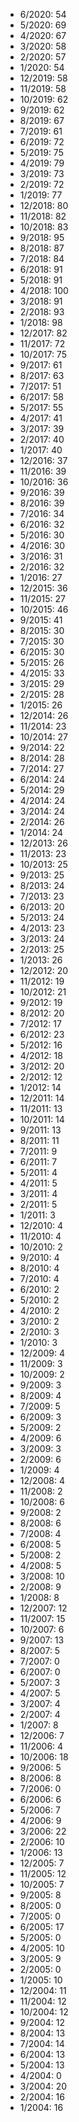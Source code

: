 *  6/2020: 54
*  5/2020: 69
*  4/2020: 67
*  3/2020: 58
*  2/2020: 57
*  1/2020: 54
*  12/2019: 58
*  11/2019: 58
*  10/2019: 62
*  9/2019: 62
*  8/2019: 67
*  7/2019: 61
*  6/2019: 72
*  5/2019: 75
*  4/2019: 79
*  3/2019: 73
*  2/2019: 72
*  1/2019: 77
*  12/2018: 80
*  11/2018: 82
*  10/2018: 83
*  9/2018: 95
*  8/2018: 87
*  7/2018: 84
*  6/2018: 91
*  5/2018: 91
*  4/2018: 100
*  3/2018: 91
*  2/2018: 93
*  1/2018: 98
*  12/2017: 82
*  11/2017: 72
*  10/2017: 75
*  9/2017: 61
*  8/2017: 63
*  7/2017: 51
*  6/2017: 58
*  5/2017: 55
*  4/2017: 41
*  3/2017: 39
*  2/2017: 40
*  1/2017: 40
*  12/2016: 37
*  11/2016: 39
*  10/2016: 36
*  9/2016: 39
*  8/2016: 39
*  7/2016: 34
*  6/2016: 32
*  5/2016: 30
*  4/2016: 30
*  3/2016: 31
*  2/2016: 32
*  1/2016: 27
*  12/2015: 36
*  11/2015: 27
*  10/2015: 46
*  9/2015: 41
*  8/2015: 30
*  7/2015: 30
*  6/2015: 30
*  5/2015: 26
*  4/2015: 33
*  3/2015: 29
*  2/2015: 28
*  1/2015: 26
*  12/2014: 26
*  11/2014: 23
*  10/2014: 27
*  9/2014: 22
*  8/2014: 28
*  7/2014: 27
*  6/2014: 24
*  5/2014: 29
*  4/2014: 24
*  3/2014: 24
*  2/2014: 26
*  1/2014: 24
*  12/2013: 26
*  11/2013: 23
*  10/2013: 25
*  9/2013: 25
*  8/2013: 24
*  7/2013: 23
*  6/2013: 20
*  5/2013: 24
*  4/2013: 23
*  3/2013: 24
*  2/2013: 25
*  1/2013: 26
*  12/2012: 20
*  11/2012: 19
*  10/2012: 21
*  9/2012: 19
*  8/2012: 20
*  7/2012: 17
*  6/2012: 23
*  5/2012: 16
*  4/2012: 18
*  3/2012: 20
*  2/2012: 12
*  1/2012: 14
*  12/2011: 14
*  11/2011: 13
*  10/2011: 14
*  9/2011: 13
*  8/2011: 11
*  7/2011: 9
*  6/2011: 7
*  5/2011: 4
*  4/2011: 5
*  3/2011: 4
*  2/2011: 5
*  1/2011: 3
*  12/2010: 4
*  11/2010: 4
*  10/2010: 2
*  9/2010: 4
*  8/2010: 4
*  7/2010: 4
*  6/2010: 2
*  5/2010: 2
*  4/2010: 2
*  3/2010: 2
*  2/2010: 3
*  1/2010: 3
*  12/2009: 4
*  11/2009: 3
*  10/2009: 2
*  9/2009: 3
*  8/2009: 4
*  7/2009: 5
*  6/2009: 3
*  5/2009: 2
*  4/2009: 6
*  3/2009: 3
*  2/2009: 6
*  1/2009: 4
*  12/2008: 4
*  11/2008: 2
*  10/2008: 6
*  9/2008: 2
*  8/2008: 6
*  7/2008: 4
*  6/2008: 5
*  5/2008: 2
*  4/2008: 5
*  3/2008: 10
*  2/2008: 9
*  1/2008: 8
*  12/2007: 12
*  11/2007: 15
*  10/2007: 6
*  9/2007: 13
*  8/2007: 5
*  7/2007: 0
*  6/2007: 0
*  5/2007: 3
*  4/2007: 5
*  3/2007: 4
*  2/2007: 4
*  1/2007: 8
*  12/2006: 7
*  11/2006: 4
*  10/2006: 18
*  9/2006: 5
*  8/2006: 8
*  7/2006: 0
*  6/2006: 6
*  5/2006: 7
*  4/2006: 9
*  3/2006: 22
*  2/2006: 10
*  1/2006: 13
*  12/2005: 7
*  11/2005: 12
*  10/2005: 7
*  9/2005: 8
*  8/2005: 0
*  7/2005: 0
*  6/2005: 17
*  5/2005: 0
*  4/2005: 10
*  3/2005: 9
*  2/2005: 0
*  1/2005: 10
*  12/2004: 11
*  11/2004: 12
*  10/2004: 12
*  9/2004: 12
*  8/2004: 13
*  7/2004: 14
*  6/2004: 13
*  5/2004: 13
*  4/2004: 0
*  3/2004: 20
*  2/2004: 16
*  1/2004: 16